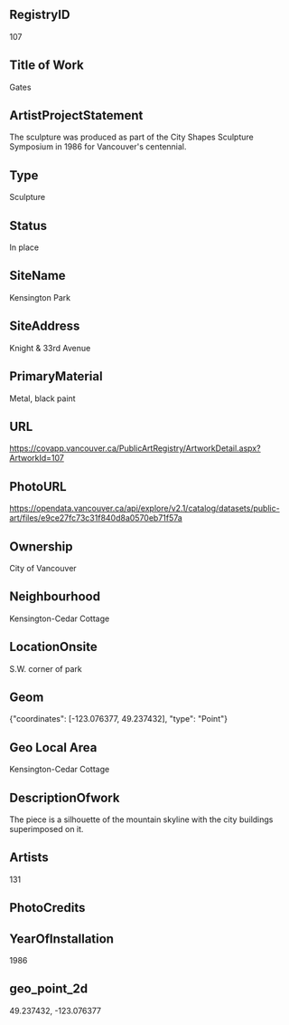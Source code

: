 ## ﻿RegistryID
107

## Title of Work
Gates

## ArtistProjectStatement
The sculpture was produced as part of the City Shapes Sculpture Symposium in 1986 for Vancouver's centennial.

## Type
Sculpture

## Status
In place

## SiteName
Kensington Park

## SiteAddress
Knight & 33rd Avenue

## PrimaryMaterial
Metal, black paint

## URL
https://covapp.vancouver.ca/PublicArtRegistry/ArtworkDetail.aspx?ArtworkId=107

## PhotoURL
https://opendata.vancouver.ca/api/explore/v2.1/catalog/datasets/public-art/files/e9ce27fc73c31f840d8a0570eb71f57a

## Ownership
City of Vancouver

## Neighbourhood
Kensington-Cedar Cottage

## LocationOnsite
S.W. corner of park

## Geom
{"coordinates": [-123.076377, 49.237432], "type": "Point"}

## Geo Local Area
Kensington-Cedar Cottage

## DescriptionOfwork
The piece is a silhouette of the mountain skyline with the city buildings superimposed on it.

## Artists
131

## PhotoCredits


## YearOfInstallation
1986

## geo_point_2d
49.237432, -123.076377

